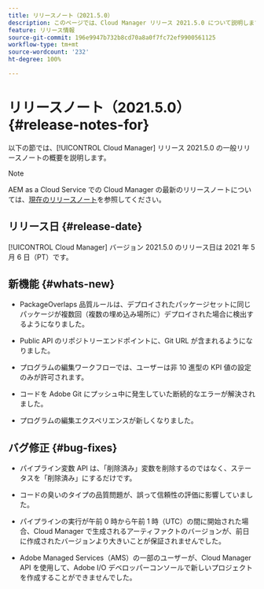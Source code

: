```yaml
---
title: リリースノート（2021.5.0）
description: このページでは、Cloud Manager リリース 2021.5.0 について説明します。
feature: リリース情報
source-git-commit: 196e9947b732b8cd70a8a0f7fc72ef9900561125
workflow-type: tm+mt
source-wordcount: '232'
ht-degree: 100%

---
```


# リリースノート（2021.5.0） {#release-notes-for}

以下の節では、[!UICONTROL Cloud Manager] リリース 2021.5.0 の一般リリースノートの概要を説明します。

>[!NOTE]
>AEM as a Cloud Service での Cloud Manager の最新のリリースノートについては、[現在のリリースノート](https://experienceleague.adobe.com/docs/experience-manager-cloud-service/onboarding/getting-access/release-notes-cloud-manager/release-notes-cm-current.html?lang=ja#getting-access)を参照してください。

## リリース日 {#release-date}

[!UICONTROL Cloud Manager] バージョン 2021.5.0 のリリース日は 2021 年 5 月 6 日（PT）です。


## 新機能 {#whats-new}

* PackageOverlaps 品質ルールは、デプロイされたパッケージセットに同じパッケージが複数回（複数の埋め込み場所に）デプロイされた場合に検出するようになりました。

* Public API のリポジトリーエンドポイントに、Git URL が含まれるようになりました。

* プログラムの編集ワークフローでは、ユーザーは非 10 進型の KPI 値の設定のみが許可されます。

* コードを Adobe Git にプッシュ中に発生していた断続的なエラーが解決されました。

* プログラムの編集エクスペリエンスが新しくなりました。

## バグ修正 {#bug-fixes}

* パイプライン変数 API は、「削除済み」変数を削除するのではなく、ステータスを「削除済み」にするだけです。

* コードの臭いのタイプの品質問題が、誤って信頼性の評価に影響していました。

* パイプラインの実行が午前 0 時から午前 1 時（UTC）の間に開始された場合、Cloud Manager で生成されるアーティファクトのバージョンが、前日に作成されたバージョンより大きいことが保証されませんでした。

* Adobe Managed Services（AMS）の一部のユーザーが、Cloud Manager API を使用して、Adobe I/O デベロッパーコンソールで新しいプロジェクトを作成することができませんでした。
